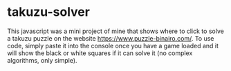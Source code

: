 # takuzu-solver

This javascript was a mini project of mine that shows where to click to solve a takuzu puzzle on the website https://www.puzzle-binairo.com/. To use code, simply paste it into the console once you have a game loaded and it will show the black or white squares if it can solve it (no complex algorithms, only simple).
